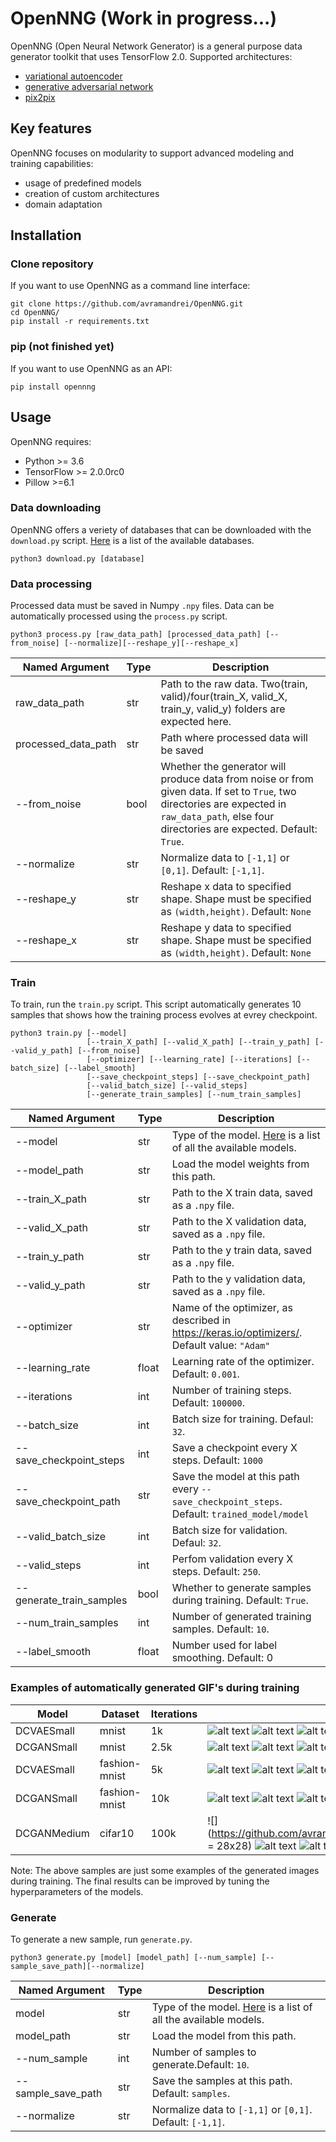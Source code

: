 # OpenNNG (Work in progress...)

OpenNNG (Open Neural Network Generator) is a general purpose data generator toolkit that uses TensorFlow 2.0. Supported architectures:

- [variational autoencoder](https://arxiv.org/abs/1312.6114)
- [generative adversarial network](https://arxiv.org/abs/1406.2661)
- [pix2pix](https://arxiv.org/pdf/1611.07004.pdf)

## Key features

OpenNNG focuses on modularity to support advanced modeling and training capabilities:

 - usage of predefined models
 - creation of custom architectures
 - domain adaptation
 
## Installation

### Clone repository

If you want to use OpenNNG as a command line interface:

```
git clone https://github.com/avramandrei/OpenNNG.git
cd OpenNNG/
pip install -r requirements.txt
```

### pip (not finished yet)

If you want to use OpenNNG as an API:

```
pip install opennng
```

## Usage

OpenNNG requires:
 - Python >= 3.6
 - TensorFlow >= 2.0.0rc0
 - Pillow >=6.1
 
### Data downloading

OpenNNG offers a veriety of databases that can be downloaded with the `download.py` script. [Here](docs/databases.md) is a list of the available databases.

```
python3 download.py [database]
```
 
### Data processing

Processed data must be saved in Numpy `.npy` files. Data can be automatically processed using the `process.py` script. 

```
python3 process.py [raw_data_path] [processed_data_path] [--from_noise] [--normalize][--reshape_y][--reshape_x]
```

|  Named Argument | Type | Description |
| -------------------- | --- | -- |
| raw_data_path | str | Path to the raw data. Two(train, valid)/four(train_X, valid_X, train_y, valid_y) folders are expected here. |
| processed_data_path | str | Path where processed data will be saved |
| --from_noise | bool | Whether the generator will produce data from noise or from given data. If set to `True`, two directories are expected in `raw_data_path`, else four directories are expected. Default: `True`. |
| --normalize | str | Normalize data to `[-1,1]` or `[0,1]`. Default: `[-1,1]`. |
| --reshape_y | str | Reshape x data to specified shape. Shape must be specified as `(width,height)`. Default: `None`|
| --reshape_x | str | Reshape y data to specified shape. Shape must be specified as `(width,height)`. Default: `None`|

### Train

To train, run the `train.py` script. This script automatically generates 10 samples that shows how the training process evolves at evrey checkpoint.

```
python3 train.py [--model] 
                 [--train_X_path] [--valid_X_path] [--train_y_path] [--valid_y_path] [--from_noise] 
                 [--optimizer] [--learning_rate] [--iterations] [--batch_size] [--label_smooth]
                 [--save_checkpoint_steps] [--save_checkpoint_path]
                 [--valid_batch_size] [--valid_steps] 
                 [--generate_train_samples] [--num_train_samples]
```

|  Named Argument | Type | Description |
| --- | --- | -- |
| --model | str | Type of the model. [Here](docs/models.md) is a list of all the available models. |
| --model_path | str | Load the model weights from this path. |
| --train_X_path | str | Path to the X train data, saved as a `.npy` file. |
| --valid_X_path | str | Path to the X validation data, saved as a `.npy` file. |
| --train_y_path | str | Path to the y train data, saved as a `.npy` file. |
| --valid_y_path | str | Path to the y validation data, saved as a `.npy` file. |
| --optimizer | str | Name of the optimizer, as described in https://keras.io/optimizers/. Default value: `"Adam"` |
| --learning_rate | float | Learning rate of the optimizer. Default: `0.001`. |
| --iterations | int | Number of training steps. Default: `100000`. |
| --batch_size | int | Batch size for training. Defaul: `32`. |
| --save_checkpoint_steps | int | Save a checkpoint every X steps. Default: `1000` |
| --save_checkpoint_path | str | Save the model at this path every `--save_checkpoint_steps`. Default: `trained_model/model` |
| --valid_batch_size | int | Batch size for validation. Defaul: `32`. |
| --valid_steps | int | Perfom validation every X steps. Default: `250`. |
| --generate_train_samples | bool | Whether to generate samples during training. Default: `True`. |
| --num_train_samples | int | Number of generated training samples. Default: `10`. |
| --label_smooth | float | Number used for label smoothing. Default: 0 |

### Examples of automatically generated GIF's during training

| Model | Dataset | Iterations | Samples |
| --- | --- | -- | -- |
| DCVAESmall | mnist | 1k | ![alt text](https://github.com/avramandrei/OpenNNG/blob/master/examples/dcvae_small_mnist_samples/train_sample_1.gif?raw=true) ![alt text](https://github.com/avramandrei/OpenNNG/blob/master/examples/dcvae_small_mnist_samples/train_sample_2.gif?raw=true) ![alt text](https://github.com/avramandrei/OpenNNG/blob/master/examples/dcvae_small_mnist_samples/train_sample_3.gif?raw=true) ![alt text](https://github.com/avramandrei/OpenNNG/blob/master/examples/dcvae_small_mnist_samples/train_sample_4.gif?raw=true) ![alt text](https://github.com/avramandrei/OpenNNG/blob/master/examples/dcvae_small_mnist_samples/train_sample_5.gif?raw=true) ![alt text](https://github.com/avramandrei/OpenNNG/blob/master/examples/dcvae_small_mnist_samples/train_sample_6.gif?raw=true) ![alt text](https://github.com/avramandrei/OpenNNG/blob/master/examples/dcvae_small_mnist_samples/train_sample_7.gif?raw=true) ![alt text](https://github.com/avramandrei/OpenNNG/blob/master/examples/dcvae_small_mnist_samples/train_sample_8.gif?raw=true) ![alt text](https://github.com/avramandrei/OpenNNG/blob/master/examples/dcvae_small_mnist_samples/train_sample_9.gif?raw=true) ![alt text](https://github.com/avramandrei/OpenNNG/blob/master/examples/dcvae_small_mnist_samples/train_sample_10.gif?raw=true) |
| DCGANSmall | mnist | 2.5k | ![alt text](https://github.com/avramandrei/OpenNNG/blob/master/examples/dcgan_small_mnist_samples/train_sample_1.gif) ![alt text](https://github.com/avramandrei/OpenNNG/blob/master/examples/dcgan_small_mnist_samples/train_sample_2.gif) ![alt text](https://github.com/avramandrei/OpenNNG/blob/master/examples/dcgan_small_mnist_samples/train_sample_3.gif) ![alt text](https://github.com/avramandrei/OpenNNG/blob/master/examples/dcgan_small_mnist_samples/train_sample_4.gif) ![alt text](https://github.com/avramandrei/OpenNNG/blob/master/examples/dcgan_small_mnist_samples/train_sample_5.gif) ![alt text](https://github.com/avramandrei/OpenNNG/blob/master/examples/dcgan_small_mnist_samples/train_sample_6.gif) ![alt text](https://github.com/avramandrei/OpenNNG/blob/master/examples/dcgan_small_mnist_samples/train_sample_7.gif) ![alt text](https://github.com/avramandrei/OpenNNG/blob/master/examples/dcgan_small_mnist_samples/train_sample_8.gif) ![alt text](https://github.com/avramandrei/OpenNNG/blob/master/examples/dcgan_small_mnist_samples/train_sample_9.gif) ![alt text](https://github.com/avramandrei/OpenNNG/blob/master/examples/dcgan_small_mnist_samples/train_sample_10.gif) |
| DCVAESmall | fashion-mnist | 5k | ![alt text](https://github.com/avramandrei/OpenNNG/blob/master/examples/dcvae_small_fashion-mnist_samples/train_sample_1.gif) ![alt text](https://github.com/avramandrei/OpenNNG/blob/master/examples/dcvae_small_fashion-mnist_samples/train_sample_2.gif) ![alt text](https://github.com/avramandrei/OpenNNG/blob/master/examples/dcvae_small_fashion-mnist_samples/train_sample_3.gif) ![alt text](https://github.com/avramandrei/OpenNNG/blob/master/examples/dcvae_small_fashion-mnist_samples/train_sample_4.gif) ![alt text](https://github.com/avramandrei/OpenNNG/blob/master/examples/dcvae_small_fashion-mnist_samples/train_sample_5.gif) ![alt text](https://github.com/avramandrei/OpenNNG/blob/master/examples/dcvae_small_fashion-mnist_samples/train_sample_6.gif) ![alt text](https://github.com/avramandrei/OpenNNG/blob/master/examples/dcvae_small_fashion-mnist_samples/train_sample_7.gif) ![alt text](https://github.com/avramandrei/OpenNNG/blob/master/examples/dcvae_small_fashion-mnist_samples/train_sample_8.gif) ![alt text](https://github.com/avramandrei/OpenNNG/blob/master/examples/dcvae_small_fashion-mnist_samples/train_sample_9.gif) ![alt text](https://github.com/avramandrei/OpenNNG/blob/master/examples/dcvae_small_fashion-mnist_samples/train_sample_10.gif) |
| DCGANSmall | fashion-mnist | 10k | ![alt text](https://github.com/avramandrei/OpenNNG/blob/master/examples/dcgan_small_fashion-mnist_samples/train_sample_1.gif) ![alt text](https://github.com/avramandrei/OpenNNG/blob/master/examples/dcgan_small_fashion-mnist_samples/train_sample_2.gif) ![alt text](https://github.com/avramandrei/OpenNNG/blob/master/examples/dcgan_small_fashion-mnist_samples/train_sample_3.gif) ![alt text](https://github.com/avramandrei/OpenNNG/blob/master/examples/dcgan_small_fashion-mnist_samples/train_sample_4.gif) ![alt text](https://github.com/avramandrei/OpenNNG/blob/master/examples/dcgan_small_fashion-mnist_samples/train_sample_5.gif) ![alt text](https://github.com/avramandrei/OpenNNG/blob/master/examples/dcgan_small_fashion-mnist_samples/train_sample_6.gif) ![alt text](https://github.com/avramandrei/OpenNNG/blob/master/examples/dcgan_small_fashion-mnist_samples/train_sample_7.gif) ![alt text](https://github.com/avramandrei/OpenNNG/blob/master/examples/dcgan_small_fashion-mnist_samples/train_sample_8.gif) ![alt text](https://github.com/avramandrei/OpenNNG/blob/master/examples/dcgan_small_fashion-mnist_samples/train_sample_9.gif) ![alt text](https://github.com/avramandrei/OpenNNG/blob/master/examples/dcgan_small_fashion-mnist_samples/train_sample_10.gif) |
| DCGANMedium | cifar10 | 100k | ![](https://github.com/avramandrei/OpenNNG/blob/master/examples/dcgan_medium_cifar10_samples/train_sample_1.gif = 28x28) ![alt text](https://github.com/avramandrei/OpenNNG/blob/master/examples/dcgan_medium_cifar10_samples/train_sample_2.gif)  ![alt text](https://github.com/avramandrei/OpenNNG/blob/master/examples/dcgan_medium_cifar10_samples/train_sample_3.gif)  ![alt text](https://github.com/avramandrei/OpenNNG/blob/master/examples/dcgan_medium_cifar10_samples/train_sample_4.gif)  ![alt text](https://github.com/avramandrei/OpenNNG/blob/master/examples/dcgan_medium_cifar10_samples/train_sample_5.gif)  ![alt text](https://github.com/avramandrei/OpenNNG/blob/master/examples/dcgan_medium_cifar10_samples/train_sample_6.gif)  ![alt text](https://github.com/avramandrei/OpenNNG/blob/master/examples/dcgan_medium_cifar10_samples/train_sample_7.gif)  ![alt text](https://github.com/avramandrei/OpenNNG/blob/master/examples/dcgan_medium_cifar10_samples/train_sample_8.gif)  ![alt text](https://github.com/avramandrei/OpenNNG/blob/master/examples/dcgan_medium_cifar10_samples/train_sample_9.gif)  ![alt text](https://github.com/avramandrei/OpenNNG/blob/master/examples/dcgan_medium_cifar10_samples/train_sample_10.gif) |


Note: The above samples are just some examples of the generated images during training. The final results can be improved by tuning the hyperparameters of the models.


### Generate

To generate a new sample, run `generate.py`.

```
python3 generate.py [model] [model_path] [--num_sample] [--sample_save_path][--normalize]
```

|  Named Argument | Type | Description | 
| --- | --- | -- |
| model | str | Type of the model. [Here](docs/models.md) is a list of all the available models. |
| model_path | str | Load the model from this path. |
| --num_sample | int | Number of samples to generate.Default: `10`. |
| --sample_save_path | str | Save the samples at this path. Default: `samples`. |
| --normalize | str | Normalize data to `[-1,1]` or `[0,1]`. Default: `[-1,1]`. |



